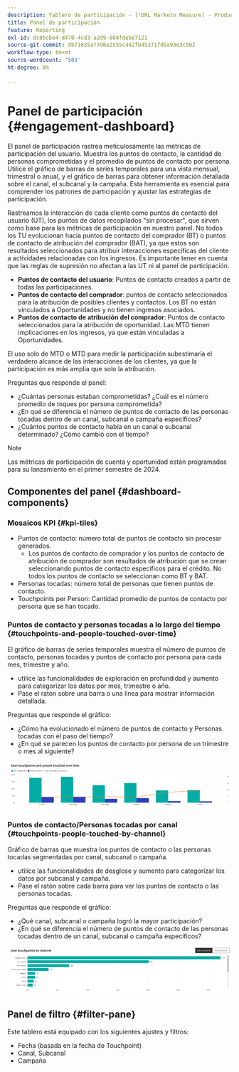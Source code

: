 ```yaml
---
description: Tablero de participación - [!DNL Marketo Measure] - Producto
title: Panel de participación
feature: Reporting
exl-id: dc8bcbe4-d470-4cd3-a2d9-804fdebe7121
source-git-commit: db71635a77d6e2555c442fb45371fd5a93e3c502
workflow-type: tm+mt
source-wordcount: '503'
ht-degree: 0%

---
```


# Panel de participación {#engagement-dashboard}

El panel de participación rastrea meticulosamente las métricas de participación del usuario. Muestra los puntos de contacto, la cantidad de personas comprometidas y el promedio de puntos de contacto por persona. Utilice el gráfico de barras de series temporales para una vista mensual, trimestral o anual, y el gráfico de barras para obtener información detallada sobre el canal, el subcanal y la campaña. Esta herramienta es esencial para comprender los patrones de participación y ajustar las estrategias de participación.

Rastreamos la interacción de cada cliente como puntos de contacto del usuario (UT), los puntos de datos recopilados &quot;sin procesar&quot;, que sirven como base para las métricas de participación en nuestro panel. No todos los TU evolucionan hacia puntos de contacto del comprador (BT) o puntos de contacto de atribución del comprador (BAT), ya que estos son resultados seleccionados para atribuir interacciones específicas del cliente a actividades relacionadas con los ingresos. Es importante tener en cuenta que las reglas de supresión no afectan a las UT ni al panel de participación.

* **Puntos de contacto del usuario**: Puntos de contacto creados a partir de todas las participaciones.
* **Puntos de contacto del comprador**: puntos de contacto seleccionados para la atribución de posibles clientes y contactos. Los BT no están vinculados a Oportunidades y no tienen ingresos asociados.
* **Puntos de contacto de atribución del comprador**: Puntos de contacto seleccionados para la atribución de oportunidad. Las MTD tienen implicaciones en los ingresos, ya que están vinculadas a Oportunidades.

El uso solo de MTD o MTD para medir la participación subestimaría el verdadero alcance de las interacciones de los clientes, ya que la participación es más amplia que solo la atribución.

Preguntas que responde el panel:

* ¿Cuántas personas estaban comprometidas? ¿Cuál es el número promedio de toques por persona comprometida?
* ¿En qué se diferencia el número de puntos de contacto de las personas tocadas dentro de un canal, subcanal o campaña específicos?
* ¿Cuántos puntos de contacto había en un canal o subcanal determinado? ¿Cómo cambió con el tiempo?

>[!NOTE]
>
>Las métricas de participación de cuenta y oportunidad están programadas para su lanzamiento en el primer semestre de 2024.

## Componentes del panel {#dashboard-components}

### Mosaicos KPI {#kpi-tiles}

* Puntos de contacto: número total de puntos de contacto sin procesar generados.
   * Los puntos de contacto de comprador y los puntos de contacto de atribución de comprador son resultados de atribución que se crean seleccionando puntos de contacto específicos para el crédito. No todos los puntos de contacto se seleccionan como BT y BAT.
* Personas tocadas: número total de personas que tienen puntos de contacto.
* Touchpoints per Person: Cantidad promedio de puntos de contacto por persona que se han tocado.

### Puntos de contacto y personas tocadas a lo largo del tiempo {#touchpoints-and-people-touched-over-time}

El gráfico de barras de series temporales muestra el número de puntos de contacto, personas tocadas y puntos de contacto por persona para cada mes, trimestre y año.

* utilice las funcionalidades de exploración en profundidad y aumento para categorizar los datos por mes, trimestre o año.
* Pase el ratón sobre una barra o una línea para mostrar información detallada.

Preguntas que responde el gráfico:

* ¿Cómo ha evolucionado el número de puntos de contacto y Personas tocadas con el paso del tiempo?
* ¿En qué se parecen los puntos de contacto por persona de un trimestre o mes al siguiente?

![](assets/engagement-dashboard-1.png)

### Puntos de contacto/Personas tocadas por canal {#touchpoints-people-touched-by-channel}

Gráfico de barras que muestra los puntos de contacto o las personas tocadas segmentadas por canal, subcanal o campaña.

* utilice las funcionalidades de desglose y aumento para categorizar los datos por subcanal y campaña.
* Pase el ratón sobre cada barra para ver los puntos de contacto o las personas tocadas.

Preguntas que responde el gráfico:

* ¿Qué canal, subcanal o campaña logró la mayor participación?
* ¿En qué se diferencia el número de puntos de contacto de las personas tocadas dentro de un canal, subcanal o campaña específicos?

![](assets/engagement-dashboard-2.png)

## Panel de filtro {#filter-pane}

Este tablero está equipado con los siguientes ajustes y filtros:

* Fecha (basada en la fecha de Touchpoint)
* Canal, Subcanal
* Campaña
